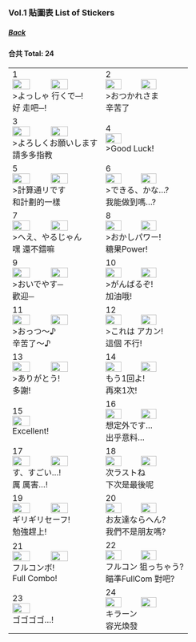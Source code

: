 ### Vol.1 貼圖表 List of Stickers<br>
##### [Back](Stickers_List.md)

#### 合共 Total: 24<br>

<table>
 <tr>
<td>1<br><img src="../../Img/Nanaon/Stamp/Original/10000001.png" width="45%"><img src="../../Img/Nanaon/Stamp/CHT/10000001.png" width="45%"><br>>よっしゃ 行くで─!<br>好 走吧─!</td>
<td>2<br><img src="../../Img/Nanaon/Stamp/Original/10000002.png" width="45%"><img src="../../Img/Nanaon/Stamp/CHT/10000002.png" width="45%"><br>>おつかれさま<br>辛苦了</td>
 </tr>
 <tr>
<td>3<br><img src="../../Img/Nanaon/Stamp/Original/10000003.png" width="45%"><img src="../../Img/Nanaon/Stamp/CHT/10000003.png" width="45%"><br>>よろしくお願いします<br>請多多指教</td>
<td>4<br><img src="../../Img/Nanaon/Stamp/Original/10000004.png" width="45%"><br>>Good Luck!</td>
 </tr>
 <tr>
<td>5<br><img src="../../Img/Nanaon/Stamp/Original/10000005.png" width="45%"><img src="../../Img/Nanaon/Stamp/CHT/10000005.png" width="45%"><br>>計算通リです<br>和計劃的一樣</td>
<td>6<br><img src="../../Img/Nanaon/Stamp/Original/10000006.png" width="45%"><img src="../../Img/Nanaon/Stamp/CHT/10000006.png" width="45%"><br>>できる、かな…?<br>我能做到嗎…?</td>
 </tr>
 <tr>
<td>7<br><img src="../../Img/Nanaon/Stamp/Original/10000007.png" width="45%"><img src="../../Img/Nanaon/Stamp/CHT/10000007.png" width="45%"><br>>ヘえ、やるじゃん<br>嘿 還不錯嘛</td>
<td>8<br><img src="../../Img/Nanaon/Stamp/Original/10000008.png" width="45%"><img src="../../Img/Nanaon/Stamp/CHT/10000008.png" width="45%"><br>>おかしパワー!<br>糖果Power!</td>
 </tr>
 <tr>
<td>9<br><img src="../../Img/Nanaon/Stamp/Original/10000009.png" width="45%"><img src="../../Img/Nanaon/Stamp/CHT/10000009.png" width="45%"><br>>おいでやす─<br>歡迎─</td>
<td>10<br><img src="../../Img/Nanaon/Stamp/Original/10000010.png" width="45%"><img src="../../Img/Nanaon/Stamp/CHT/10000010.png" width="45%"><br>>がんばるぞ!<br>加油哦!</td>
 </tr>
 <tr>
<td>11<br><img src="../../Img/Nanaon/Stamp/Original/10000011.png" width="45%"><img src="../../Img/Nanaon/Stamp/CHT/10000011.png" width="45%"><br>>おっつ〜♪<br>辛苦了〜♪</td>
<td>12<br><img src="../../Img/Nanaon/Stamp/Original/10000012.png" width="45%"><img src="../../Img/Nanaon/Stamp/CHT/10000012.png" width="45%"><br>>これは アカン!<br>這個 不行!</td>
 </tr>
 <tr>
<td>13<br><img src="../../Img/Nanaon/Stamp/Original/10000013.png" width="45%"><img src="../../Img/Nanaon/Stamp/CHT/10000013.png" width="45%"><br>>ありがとう!<br>多謝!</td>
<td>14<br><img src="../../Img/Nanaon/Stamp/Original/10000014.png" width="45%"><img src="../../Img/Nanaon/Stamp/CHT/10000014.png" width="45%"><br>もう1回よ!<br>再來1次!</td>
 </tr>
 <tr>
<td>15<br><img src="../../Img/Nanaon/Stamp/Original/10000015.png" width="45%"><br>Excellent!</td>
<td>16<br><img src="../../Img/Nanaon/Stamp/Original/10000016.png" width="45%"><img src="../../Img/Nanaon/Stamp/CHT/10000016.png" width="45%"><br>想定外です…<br>出乎意料…</td>
 </tr>
 <tr>
<td>17<br><img src="../../Img/Nanaon/Stamp/Original/10000017.png" width="45%"><img src="../../Img/Nanaon/Stamp/CHT/10000017.png" width="45%"><br>す、すごい…!<br>厲 厲害…!</td>
<td>18<br><img src="../../Img/Nanaon/Stamp/Original/10000018.png" width="45%"><img src="../../Img/Nanaon/Stamp/CHT/10000018.png" width="45%"><br>次ラストね<br>下次是最後呢</td>
 </tr>
 <tr>
<td>19<br><img src="../../Img/Nanaon/Stamp/Original/10000019.png" width="45%"><img src="../../Img/Nanaon/Stamp/CHT/10000019.png" width="45%"><br>ギリギリセーフ!<br>勉強趕上!</td>
<td>20<br><img src="../../Img/Nanaon/Stamp/Original/10000020.png" width="45%"><img src="../../Img/Nanaon/Stamp/CHT/10000020.png" width="45%"><br>お友達ならへん?<br>我們不是朋友嗎?</td>
 </tr>
 <tr>
<td>21<br><img src="../../Img/Nanaon/Stamp/Original/10000021.png" width="45%"><img src="../../Img/Nanaon/Stamp/CHT/10000021.png" width="45%"><br>フルコンボ!<br>Full Combo!</td>
<td>22<br><img src="../../Img/Nanaon/Stamp/Original/10000022.png" width="45%"><img src="../../Img/Nanaon/Stamp/CHT/10000022.png" width="45%"><br>フルコン 狙っちゃう?<br>瞄準FullCom 對吧?</td>
 </tr>
 <tr>
<td>23<br><img src="../../Img/Nanaon/Stamp/Original/10000023.png" width="45%"><br>ゴゴゴゴ…!</td>
<td>24<br><img src="../../Img/Nanaon/Stamp/Original/10000024.png" width="45%"><img src="../../Img/Nanaon/Stamp/CHT/10000024.png" width="45%"><br>キラーン<br>容光煥發</td>
 </tr>
</table>
